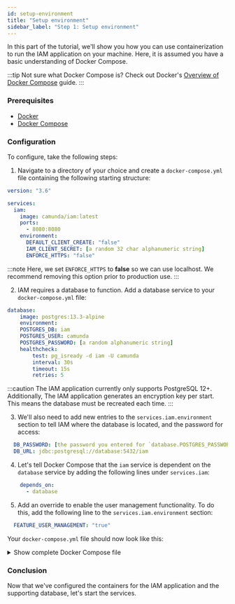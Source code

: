 ```yaml
---
id: setup-environment
title: "Setup environment"
sidebar_label: "Step 1: Setup environment"
---
```


In this part of the tutorial, we'll show you how you can use containerization to run the IAM application on your machine. Here, it is assumed you have a basic understanding of Docker Compose.

:::tip
Not sure what Docker Compose is? Check out Docker's [Overview of Docker Compose](https://docs.docker.com/compose/) guide.
:::

### Prerequisites

- [Docker](https://docs.docker.com/get-docker/)
- [Docker Compose](https://docs.docker.com/compose/install/)

### Configuration

To configure, take the following steps:

1. Navigate to a directory of your choice and create a `docker-compose.yml` file containing the following starting structure:

```yaml
version: "3.6"

services:
  iam:
    image: camunda/iam:latest
    ports:
      - 8080:8080
    environment:
      DEFAULT_CLIENT_CREATE: "false"
      IAM_CLIENT_SECRET: [a random 32 char alphanumeric string]
      ENFORCE_HTTPS: "false"
```

:::note
Here, we set `ENFORCE_HTTPS` to **false** so we can use localhost. We recommend removing this option prior to production use.
:::

2. IAM requires a database to function. Add a database service to your `docker-compose.yml` file:

```yaml
database:
    image: postgres:13.3-alpine
    environment:
    POSTGRES_DB: iam
    POSTGRES_USER: camunda
    POSTGRES_PASSWORD: [a random alphanumeric string]
    healthcheck:
        test: pg_isready -d iam -U camunda
        interval: 30s
        timeout: 15s
        retries: 5
```

:::caution
The IAM application currently only supports PostgreSQL 12+. Additionally, The IAM application generates an encryption key per start. This means the database must be recreated each time.
:::

3. We'll also need to add new entries to the `services.iam.environment` section to tell IAM where the database is located, and the password for access:

```yaml
  DB_PASSWORD: [the password you entered for `database.POSTGRES_PASSWORD`]
  DB_URL: jdbc:postgresql://database:5432/iam
```

4. Let's tell Docker Compose that the `iam` service is dependent on the `database` service by adding the following lines under `services.iam`:

```yaml
    depends_on:
      - database
```

5. Add an override to enable the user management functionality. To do this, add the following line to the `services.iam.environment` section:

```yaml
  FEATURE_USER_MANAGEMENT: "true"
```

Your `docker-compose.yml` file should now look like this:

<details><summary>Show complete Docker Compose file</summary>

```yaml
version: "3.6"

services:
  application:
    image: camunda/iam:latest
    depends_on:
      - database
    ports:
      - 8080:8080
    environment:
      DEFAULT_CLIENT_CREATE: "false"
      IAM_CLIENT_SECRET: [a random 32 char alphanumeric string]
      ENFORCE_HTTPS: "false"
      FEATURE_USER_MANAGEMENT: "true"
      DB_URL: jdbc:postgresql://database:5432/iam
      DB_PASSWORD: [the password you entered for `database.POSTGRES_PASSWORD`]

  database:
    image: postgres:13.3-alpine
    environment:
      POSTGRES_DB: iam
      POSTGRES_USER: camunda
      POSTGRES_PASSWORD: [a random alphanumeric string]
    healthcheck:
      test: pg_isready -d iam -U camunda
      interval: 30s
      timeout: 15s
      retries: 5

```
</details>

### Conclusion

Now that we've configured the containers for the IAM application and the supporting database, let's start the services.
